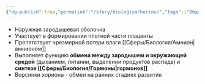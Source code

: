 ```yaml
---
{"dg-publish":true,"permalink":"/sfery/biologiya/horion/","tags":["Общаябиология"]}
---
```


- Наружная зародышевая оболочка
- Участвует в формировании плотной части плаценты
- Препятствует чрезмерной потери влаги [[Сферы/Биология/Амнион\|амнионом]] 
- Выполняет функцию **обмена между зародышем и окружающей средой** (дыханием, питании, выделении продуктов распада) и **синтезе [[Сферы/Биология/Гормоны\|гормонов]]**
- Ворсинки хориона - обмен на ранних стадиях развития